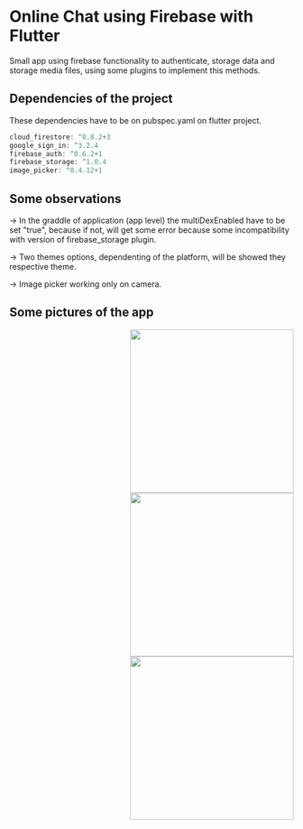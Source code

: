 # Online Chat using Firebase with Flutter

Small app using firebase functionality to authenticate, storage data and storage media files, using some plugins to implement this methods.

## Dependencies of the project

These dependencies have to be on pubspec.yaml on flutter project.
```dart
cloud_firestore: ^0.8.2+3
google_sign_in: ^3.2.4
firebase_auth: ^0.6.2+1
firebase_storage: ^1.0.4
image_picker: ^0.4.12+1
 ```
 

## Some observations

→ In the graddle of application (app level) the multiDexEnabled have to be set "true", because if not, will get some error because some incompatibility with version of firebase_storage plugin.

→ Two themes options, dependenting of the platform, will be showed they respective theme.

→ Image picker working only on camera.

## Some pictures of the app

<div>

<img style="float: right;" src="https://user-images.githubusercontent.com/44711197/56100173-daa3bc80-5eeb-11e9-96c5-da44e015099e.png" width="290"/>

<img style="float: right;" src="https://user-images.githubusercontent.com/44711197/56099963-0aea5b80-5eea-11e9-9296-206259604518.png" width="290"/>

<img style="float: right;" src="https://user-images.githubusercontent.com/44711197/56100136-bb0c9400-5eeb-11e9-8b67-46115ba01585.png" width="290"/>



</div>


